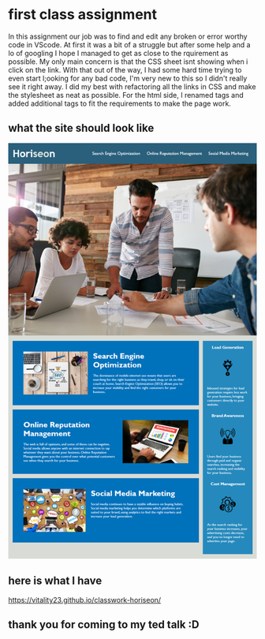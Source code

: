 # first class assignment

In this assignment our job was to find and edit any broken or error worthy code in VScode. At first it was a bit of a struggle but after some help and a lo of googling I 
hope I managed to get as close to the rquirement as possible. My only main concern is that the CSS sheet isnt showing when i click on the link. With that out of the way, I had 
some hard time trying to even start l;ooking for any bad code, I'm very new to this so I didn't really see it right away.
I did my best with refactoring all the links in CSS and make the stylesheet as neat as possible.
For the html side, I renamed tags and added additional tags to fit the requirements to make the page work.

## what the site should look like 

![](assets/pictures/01-html-css-git-homework-demo.png)

## here is what I have 
https://vitality23.github.io/classwork-horiseon/

## thank you for coming to my ted talk :D
